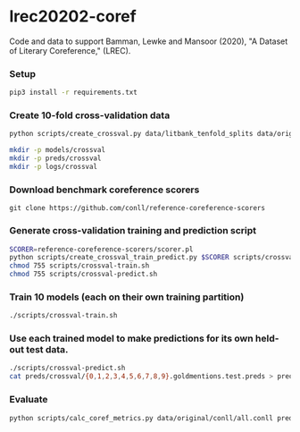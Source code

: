 # lrec20202-coref

Code and data to support Bamman, Lewke and Mansoor (2020), "A Dataset of Literary Coreference," (LREC).

### Setup

```sh
pip3 install -r requirements.txt
```

### Create 10-fold cross-validation data

```sh
python scripts/create_crossval.py data/litbank_tenfold_splits data/original/conll/  data/litbank_tenfold_splits

mkdir -p models/crossval
mkdir -p preds/crossval
mkdir -p logs/crossval
```

### Download benchmark coreference scorers

```
git clone https://github.com/conll/reference-coreference-scorers
```

### Generate cross-validation training and prediction script

```sh
SCORER=reference-coreference-scorers/scorer.pl
python scripts/create_crossval_train_predict.py $SCORER scripts/crossval-train.sh scripts/crossval-predict.sh
chmod 755 scripts/crossval-train.sh
chmod 755 scripts/crossval-predict.sh

```

### Train 10 models (each on their own training partition)

```sh
./scripts/crossval-train.sh
```

### Use each trained model to make predictions for its own held-out test data.

```sh
./scripts/crossval-predict.sh
cat preds/crossval/{0,1,2,3,4,5,6,7,8,9}.goldmentions.test.preds > preds/crossval/all.goldmentions.test.preds
```

### Evaluate

```sh
python scripts/calc_coref_metrics.py data/original/conll/all.conll preds/crossval/all.goldmentions.test.preds $SCORER
```





